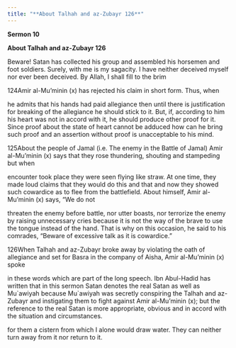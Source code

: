 ```yaml
---
title: "**About Talhah and az-Zubayr 126**" 
---
```

**Sermon 10**

**About Talhah and az\-Zubayr 126**

Beware\! Satan has collected his group and assembled his horsemen and foot soldiers\. Surely, with me is my sagacity\. I have neither deceived myself nor ever been deceived\. By Allah, I shall fill to the brim

124Amir al\-Mu’minin \(x\) has rejected his claim in short form\. Thus, when

he admits that his hands had paid allegiance then until there is justification for breaking of the allegiance he should stick to it\. But, if, according to him his heart was not in accord with it, he should produce other proof for it\. Since proof about the state of heart cannot be adduced how can he bring such proof and an assertion without proof is unacceptable to his mind\.

125About the people of Jamal \(i\.e\. The enemy in the Battle of Jamal\) Amir al\-Mu’minin \(x\) says that they rose thundering, shouting and stampeding but when

encounter took place they were seen flying like straw\. At one time, they made loud claims that they would do this and that and now they showed such cowardice as to flee from the battlefield\. About himself, Amir al\-Mu’minin \(x\) says, “We do not

threaten the enemy before battle, nor utter boasts, nor terrorize the enemy by raising unnecessary cries because it is not the way of the brave to use the tongue instead of the hand\. That is why on this occasion, he said to his comrades, “Beware of excessive talk as it is cowardice\.”

126When Talhah and az\-Zubayr broke away by violating the oath of allegiance and set for Basra in the company of Aisha, Amir al\-Mu’minin \(x\) spoke

in these words which are part of the long speech\. Ibn Abul\-Hadid has written that in this sermon Satan denotes the real Satan as well as Mu\`awiyah because Mu\`awiyah was secretly conspiring the Talhah and az\-Zubayr and instigating them to fight against Amir al\-Mu’minin \(x\); but the reference to the real Satan is more appropriate, obvious and in accord with the situation and circumstances\.

<a id="page364"></a>for them a cistern from which I alone would draw water\. They can neither turn away from it nor return to it\.

